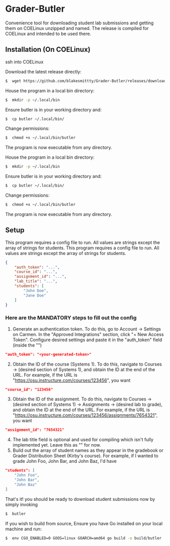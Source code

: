 # Grader-Butler
Convenience tool for downloading student lab submissions and getting them on COELinux unzipped and named. The release is compiled for COELinux and intended to be used there.

## Installation (On COELinux)

ssh into COELinux

Download the latest release directly:
```bash
$  wget https://github.com/blakesmittty/Grader-Butler/releases/download/v0.5.0-beta/butler
```
House the program in a local bin directory:
```bash
$  mkdir -p ~/.local/bin
```
Ensure butler is in your working directory and:
```bash
$  cp butler ~/.local/bin/
```
Change permissions:
```bash
$  chmod +x ~/.local/bin/butler
```
The program is now executable from any directory.

House the program in a local bin directory:
```bash
$  mkdir -p ~/.local/bin
```
Ensure butler is in your working directory and:
```bash
$  cp butler ~/.local/bin/
```
Change permissions:
```bash
$  chmod +x ~/.local/bin/butler
```
The program is now executable from any directory.

## Setup

This program requires a config file to run. All values are strings except the array of strings for students.
This program requires a config file to run. All values are strings except the array of strings for students.

```json
{
    "auth_token": "...",
    "course_id": "...",
    "assignment_id": "...",
    "lab_title": "...",
    "students": [
        "John Doe",
        "Jane Doe"
    ]
}
```
### Here are the MANDATORY steps to fill out the config
1. Generate an authentication token. To do this, go to Account -> Settings on Carmen. In the "Approved Integrations" section, click "+ New Access Token". Configure desired settings and paste it in the "auth_token" field (inside the "")
```json
"auth_token": "<your-generated-token>"
```
2. Obtain the ID of the course (Systems 1). To do this, navigate to Courses -> (desired section of Systems 1), and obtain the ID at the end of the URL. For example, if the URL is "https://osu.instructure.com/courses/123456", you want 
```json
"course_id": "123456"
```
3. Obtain the ID of the assignment. To do this, navigate to Courses -> (desired section of Systems 1) -> Assignments -> (desired lab to grade), and obtain the ID at the end of the URL. For example, if the URL is "https://osu.instructure.com/courses/123456/assignments/7654321", you want 
```json 
"assignment_id": "7654321" 
```
4. The lab title field is optional and used for compiling which isn't fully implemented yet. Leave this as "" for now.
5. Build out the array of student names as they appear in the gradebook or Grader Distribution Sheet (Kirby's course). For example, if I wanted to grade John Foo, John Bar, and John Baz, I'd have 
```json
"students": [
    "John Foo",
    "John Bar",
    "John Baz"
]
```

That's it! you should be ready to download student submissions now by simply invoking
```bash
$  butler
```


If you wish to build from source, Ensure you have Go installed on your local machine and run:
```bash
$  env CGO_ENABLED=0 GOOS=linux GOARCH=amd64 go build -o build/butler
```
